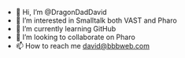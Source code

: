 - 👋 Hi, I’m @DragonDadDavid
- 👀 I’m interested in Smalltalk both VAST and Pharo
- 🌱 I’m currently learning GitHub
- 💞️ I’m looking to collaborate on Pharo
- 📫 How to reach me david@bbbweb.com

<!---
DragonDadDavid/DragonDadDavid is a ✨ special ✨ repository because its `README.md` (this file) appears on your GitHub profile.
You can click the Preview link to take a look at your changes.
--->
